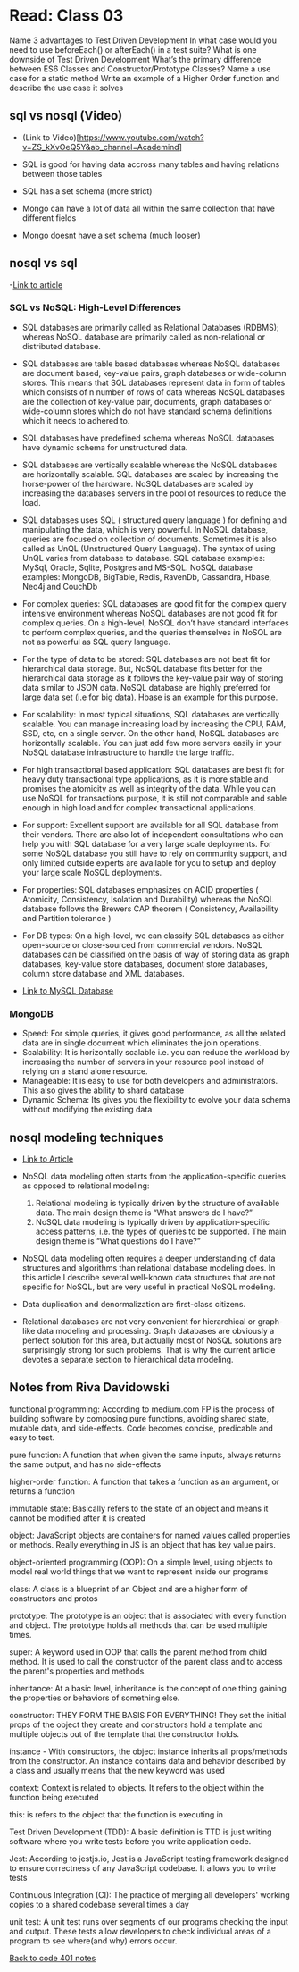# Read: Class 03

Name 3 advantages to Test Driven Development
In what case would you need to use beforeEach() or afterEach() in a test suite?
What is one downside of Test Driven Development
What’s the primary difference between ES6 Classes and Constructor/Prototype Classes?
Name a use case for a static method
Write an example of a Higher Order function and describe the use case it solves

## sql vs nosql (Video)

- (Link to Video)[https://www.youtube.com/watch?v=ZS_kXvOeQ5Y&ab_channel=Academind]

- SQL is good for having data accross many tables and having relations between those tables
- SQL has a set schema (more strict)
- Mongo can have a lot of data all within the same collection that have different fields
- Mongo doesnt have a set schema (much looser)

## nosql vs sql

-[Link to article](https://www.thegeekstuff.com/2014/01/sql-vs-nosql-db/?utm_source=tuicool)

### SQL vs NoSQL: High-Level Differences

- SQL databases are primarily called as Relational Databases (RDBMS); whereas NoSQL database are primarily called as non-relational or distributed database.
- SQL databases are table based databases whereas NoSQL databases are document based, key-value pairs, graph databases or wide-column stores. This means that SQL databases represent data in form of tables which consists of n number of rows of data whereas NoSQL databases are the collection of key-value pair, documents, graph databases or wide-column stores which do not have standard schema definitions which it needs to adhered to.
- SQL databases have predefined schema whereas NoSQL databases have dynamic schema for unstructured data.
- SQL databases are vertically scalable whereas the NoSQL databases are horizontally scalable. SQL databases are scaled by increasing the horse-power of the hardware. NoSQL databases are scaled by increasing the databases servers in the pool of resources to reduce the load.
- SQL databases uses SQL ( structured query language ) for defining and manipulating the data, which is very powerful. In NoSQL database, queries are focused on collection of documents. Sometimes it is also called as UnQL (Unstructured Query Language). The syntax of using UnQL varies from database to database.
SQL database examples: MySql, Oracle, Sqlite, Postgres and MS-SQL. NoSQL database examples: MongoDB, BigTable, Redis, RavenDb, Cassandra, Hbase, Neo4j and CouchDb
- For complex queries: SQL databases are good fit for the complex query intensive environment whereas NoSQL databases are not good fit for complex queries. On a high-level, NoSQL don’t have standard interfaces to perform complex queries, and the queries themselves in NoSQL are not as powerful as SQL query language.
- For the type of data to be stored: SQL databases are not best fit for hierarchical data storage. But, NoSQL database fits better for the hierarchical data storage as it follows the key-value pair way of storing data similar to JSON data. NoSQL database are highly preferred for large data set (i.e for big data). Hbase is an example for this purpose.
- For scalability: In most typical situations, SQL databases are vertically scalable. You can manage increasing load by increasing the CPU, RAM, SSD, etc, on a single server. On the other hand, NoSQL databases are horizontally scalable. You can just add few more servers easily in your NoSQL database infrastructure to handle the large traffic.
- For high transactional based application: SQL databases are best fit for heavy duty transactional type applications, as it is more stable and promises the atomicity as well as integrity of the data. While you can use NoSQL for transactions purpose, it is still not comparable and sable enough in high load and for complex transactional applications.
- For support: Excellent support are available for all SQL database from their vendors. There are also lot of independent consultations who can help you with SQL database for a very large scale deployments. For some NoSQL database you still have to rely on community support, and only limited outside experts are available for you to setup and deploy your large scale NoSQL deployments.
- For properties: SQL databases emphasizes on ACID properties ( Atomicity, Consistency, Isolation and Durability) whereas the NoSQL database follows the Brewers CAP theorem ( Consistency, Availability and Partition tolerance )
- For DB types: On a high-level, we can classify SQL databases as either open-source or close-sourced from commercial vendors. NoSQL databases can be classified on the basis of way of storing data as graph databases, key-value store databases, document store databases, column store database and XML databases.

- [Link to MySQL Database](https://www.thegeekstuff.com/2008/07/howto-install-mysql-on-linux/)

### MongoDB

- Speed: For simple queries, it gives good performance, as all the related data are in single document which eliminates the join operations.
- Scalability: It is horizontally scalable i.e. you can reduce the workload by increasing the number of servers in your resource pool instead of relying on a stand alone resource.
- Manageable: It is easy to use for both developers and administrators. This also gives the ability to shard database
- Dynamic Schema: Its gives you the flexibility to evolve your data schema without modifying the existing data

## nosql modeling techniques

- [Link to Article](https://highlyscalable.wordpress.com/2012/03/01/nosql-data-modeling-techniques/)

- NoSQL data modeling often starts from the application-specific queries as opposed to relational modeling:
  1. Relational modeling is typically driven by the structure of available data. The main design theme is  “What answers do I have?” 
  1. NoSQL data modeling is typically driven by application-specific access patterns, i.e. the types of queries to be supported. The main design theme is “What questions do I have?”  
- NoSQL data modeling often requires a deeper understanding of data structures and algorithms than relational database modeling does. In this article I describe several well-known data structures that are not specific for NoSQL, but are very useful in practical NoSQL modeling.
- Data duplication and denormalization are first-class citizens.
- Relational databases are not very convenient for hierarchical or graph-like data modeling and processing. Graph databases are obviously a perfect solution for this area, but actually most of NoSQL solutions are surprisingly strong for such problems. That is why the current article devotes a separate section to hierarchical data modeling.


## Notes from Riva Davidowski
functional programming: According to medium.com FP is the process of building software by composing pure functions, avoiding shared state, mutable data, and side-effects. Code becomes concise, predicable and easy to test.

pure function: A function that when given the same inputs, always returns the same output, and has no side-effects

higher-order function: A function that takes a function as an argument, or returns a function

immutable state: Basically refers to the state of an object and means it cannot be modified after it is created

object: JavaScript objects are containers for named values called properties or methods. Really everything in JS is an object that has key value pairs.

object-oriented programming (OOP): On a simple level, using objects to model real world things that we want to represent inside our programs

class: A class is a blueprint of an Object and are a higher form of constructors and protos

prototype: The prototype is an object that is associated with every function and object. The prototype holds all methods that can be used multiple times.

super: A keyword used in OOP that calls the parent method from child method. It is used to call the constructor of the parent class and to access the parent's properties and methods.

inheritance: At a basic level, inheritance is the concept of one thing gaining the properties or behaviors of something else.

constructor: THEY FORM THE BASIS FOR EVERYTHING! They set the initial props of the object they create and constructors hold a template and multiple objects out of the template that the constructor holds.

instance - With constructors, the object instance inherits all props/methods from the constructor. An instance contains data and behavior described by a class and usually means that the new keyword was used

context: Context is related to objects. It refers to the object within the function being executed

this: is refers to the object that the function is executing in

Test Driven Development (TDD): A basic definition is TTD is just writing software where you write tests before you write application code.

Jest: According to jestjs.io, Jest is a JavaScript testing framework designed to ensure correctness of any JavaScript codebase. It allows you to write tests

Continuous Integration (CI): The practice of merging all developers' working copies to a shared codebase several times a day

unit test: A unit test runs over segments of our programs checking the input and output. These tests allow developers to check individual areas of a program to see where(and why) errors occur.

[Back to code 401 notes](../401-Javascript.md)